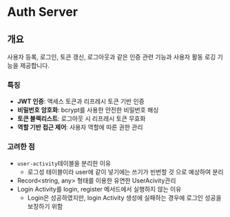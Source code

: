 # Auth Server

## 개요

사용자 등록, 로그인, 토큰 갱신, 로그아웃과 같은 인증 관련 기능과 사용자 활동 로깅 기능을 제공합니다.

### 특징

- **JWT 인증**: 액세스 토큰과 리프레시 토큰 기반 인증
- **비밀번호 암호화**: bcrypt를 사용한 안전한 비밀번호 해싱
- **토큰 블랙리스트**: 로그아웃 시 리프레시 토큰 무효화
- **역할 기반 접근 제어**: 사용자 역할에 따른 권한 관리

### 고려한 점

- `user-activity`테이블을 분리한 이유
  - 로그성 테이블이라 user에 같이 넣기에는 쓰기가 빈번할 것 으로 예상하여 분리
- Record<string, any> 형태를 이용한 유연한 UserAcivity관리
- Login Activity를 login, register 메서드에서 실행하지 않는 이유
  - Login은 성공하였지만, login Activity 생성에 실패하는 경우에 로그인 성공을 보장하기 위함
